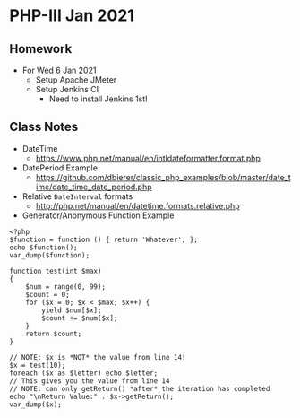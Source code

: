 # PHP-III Jan 2021

## Homework
* For Wed 6 Jan 2021
  * Setup Apache JMeter
  * Setup Jenkins CI
    * Need to install Jenkins 1st!

## Class Notes
* DateTime
  * https://www.php.net/manual/en/intldateformatter.format.php
* DatePeriod Example
  * https://github.com/dbierer/classic_php_examples/blob/master/date_time/date_time_date_period.php
* Relative `DateInterval` formats
  * http://php.net/manual/en/datetime.formats.relative.php
* Generator/Anonymous Function Example
```
<?php
$function = function () { return 'Whatever'; };
echo $function();
var_dump($function);

function test(int $max)
{
	$num = range(0, 99);
	$count = 0;
	for ($x = 0; $x < $max; $x++) {
		yield $num[$x];
		$count += $num[$x];
	}
	return $count;
}

// NOTE: $x is *NOT* the value from line 14!
$x = test(10);
foreach ($x as $letter) echo $letter;
// This gives you the value from line 14
// NOTE: can only getReturn() *after* the iteration has completed
echo "\nReturn Value:" . $x->getReturn();
var_dump($x);
```


